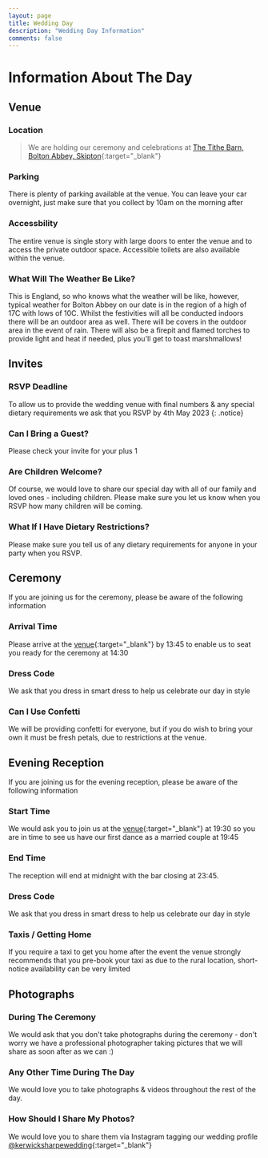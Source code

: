 ```yaml
---
layout: page
title: Wedding Day
description: "Wedding Day Information"
comments: false
---
```


# Information About The Day
## Venue
### Location

> We are holding our ceremony and celebrations at [The Tithe Barn, Bolton Abbey, Skipton](https://goo.gl/maps/o2JV3WjBB7E37bH1A){:target="_blank"}

### Parking
There is plenty of parking available at the venue. You can leave your car overnight, just make sure that you collect by 10am on the morning after

### Accessbility
The entire venue is single story with large doors to enter the venue and to access the private outdoor space. Accessible toilets are also available within the venue.

### What Will The Weather Be Like?
This is England, so who knows what the weather will be like, however, typical weather for Bolton Abbey on our date is in the region of a high of 17C with lows of 10C.
Whilst the festivities will all be conducted indoors there will be an outdoor area as well. There will be covers in the outdoor area in the event of rain. There will also be a firepit and flamed torches to provide light and heat if needed, plus you'll get to toast marshmallows!

## Invites
### RSVP Deadline
To allow us to provide the wedding venue with final numbers & any special dietary requirements we ask that you RSVP by 4th May 2023
{: .notice}

### Can I Bring a Guest?
Please check your invite for your plus 1
### Are Children Welcome?
Of course, we would love to share our special day with all of our family and loved ones - including children. Please make sure you let us know when you RSVP how many children will be coming.
### What If I Have Dietary Restrictions?
Please make sure you tell us of any dietary requirements for anyone in your party when you RSVP.

## Ceremony
If you are joining us for the ceremony, please be aware of the following information
### Arrival Time
Please arrive at the [venue](https://goo.gl/maps/o2JV3WjBB7E37bH1A){:target="_blank"} by 13:45 to enable us to seat you ready for the ceremony at 14:30
### Dress Code
We ask that you dress in smart dress to help us celebrate our day in style 
### Can I Use Confetti
We will be providing confetti for everyone, but if you do wish to bring your own it must be fresh petals, due to restrictions at the venue.

## Evening Reception
If you are joining us for the evening reception, please be aware of the following information
### Start Time
We would ask you to join us at the [venue](https://goo.gl/maps/o2JV3WjBB7E37bH1A){:target="_blank"} at 19:30 so you are in time to see us have our first dance as a married couple at 19:45
### End Time
The reception will end at midnight with the bar closing at 23:45.
### Dress Code
We ask that you dress in smart dress to help us celebrate our day in style
### Taxis / Getting Home
If you require a taxi to get you home after the event the venue strongly recommends that you pre-book your taxi as due to the rural location, short-notice availability can be very limited 

## Photographs
### During The Ceremony
We would ask that you don't take photographs during the ceremony - don't worry we have a professional photographer taking pictures that we will share as soon after as we can :)
### Any Other Time During The Day
We would love you to take photographs & videos throughout the rest of the day. 
### How Should I Share My Photos?
We would love you to share them via Instagram tagging our wedding profile [@kerwicksharpewedding](http://instagram.com/kerwicksharpewedding){:target="_blank"}
